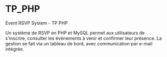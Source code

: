 # TP_PHP
Event RSVP System - TP PHP 

Un système de RSVP en PHP et MySQL permet aux utilisateurs de s'inscrire, consulter les événements à venir et confirmer leur présence. La gestion se fait via un tableau de bord, avec communication par e-mail intégrée.
